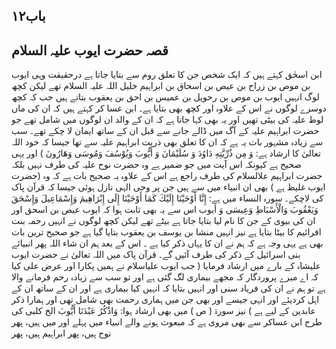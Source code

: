 ## باب۱۲

## قصہ حضرت ایوب علیہ السلام

ابن اسحٰق کہتے ہیں کہ ایک شخص جن کا تعلق روم سے بتایا جاتا ہے درحقیقت وہی ایوب بن موص بن زراح بن عیص بن اسحاق بن ابراہیم خلیل اللہ علیہ السلام  تھے لیکن کچھ لوگ انہیں ایوب بن موص بن رحویل بن عمیس بن احق بن یعقوب بتاتے ہیں جب
کہ کچھ دوسرے لوگوں نے اس کے علاوہ اور کچھ بھی بتایا ہے۔ ابن عسا کر کہتے ہیں کہ ان کی ماں لوط علیہ کی بیٹی تھیں اور یہ بھی کہا
جاتا ہے کہ ان کے والد ان لوگوں میں شامل تھے جو حضرت ابراہیم علیہ کے آگ میں ڈالے جانے سے قبل ان کے ساتھ ایمان
لا چکے تھے۔ سب سے زیادہ مشہور بات یہ ہے کہ ان کا تعلق بھی ذریت ابراہیم علیہ سے تھا جیسا کہ خود اللہ تعالیٰ کا ارشاد ہے:
وَ مِن ذُرِّيَّتِهِ دَاوُدَ وَ سُلَيْمَانَ وَ أَيُّوبَ وَيُوْسُفَ وَمُوسَى وَهَارُونَ )
اور یہی صحیح ہے کیونکہ اس آیت میں جو ضمیر ہے وہ حضرت نوح علیہ کی طرف نہیں بلکہ حضرت ابراہیم علالسلام کی طرف راجع ہے اس
کے علاوہ یہ صحیح بات ہے کہ وہ (حضرت ایوب غلیظ ہے ) بھی ان انبیاء میں سے ہیں جن پر وحی الہی نازل ہوئی جیسا کہ قرآن پاک کی
لاچکے۔
سورہ النساء میں ہے:
إِنَّا أَوْحَيْنَا إِلَيْكَ كَمَا أَوْحَيْنَا إِلَى إِبْرَاهِيمَ وَإِسْمَاعِيلَ وَإِسْحَقَ وَيَعْقُوبَ وَالْأَسْبَاطِ وَعِيسَى وَ
أيوب
اس سے یہ بھی ثابت ہوا کہ ایوب عیص بن اسحق اور ان کی بیوی کے جن کا نام لیا بتایا جاتا ہے بیٹے تھے لیکن کچھ لوگوں نے
انہیں رحمہ بنت افرائیم کا بیٹا بتایا ہے نیز انہیں منشا بن یوسف بن یعقوب بتایا گیا ہے جو صحیح ترین بات بھی ہے یہی وجہ ہے کہ ہم نے
ان کا یہاں ذکر کیا ہے ۔
اس کے بعد ہم ان شاء اللہ پھر انبیائے بنی اسرائیل کے ذکر کی طرف آئیں گے۔
قرآن پاک میں اللہ تعالیٰ نے حضرت ایوب علیشاہ کے بارے میں ارشاد فرمایا ( جب ایوب علیاسلام نے ہمیں پکارا اور عرض
علی
کیا کہ اے میرے پروردگار کہ مجھے بیماری لگ گئی ہے اور تو سب سے زیادہ رحم فرمانے والا ہے تو ہم نے ان کی فریاد سنی اور انہیں
بتایا کہ انہیں کیا بیماری ہے اور ان کے ساتھ ان کے اہل کردیئے اور انہی جیسے اور بھی جن میں ہماری رحمت بھی شامل تھی اور ہمارا
ذکر عابدین کے لیے ہے ) نیز سورۃ ( ص ) میں بھی ارشاد ہوا:
وَاذْكُرُ عَبْدَنَا أَيُّوبَ الخ
کلبی کی طرح ابن عساکر سے بھی مروی ہے کہ مبعوث ہونے والے انبیاء میں پہلے اور میں ہیں، پھر نوح ہیں، پھر ابراہیم ہیں، پھر